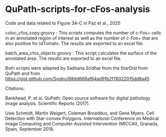 # QuPath-scripts-for-cFos-analysis

Code and data related to Figure 3A-C in Paz et al., 2025

coloc_cfos_copy.groovy : This scripts computes the number of c-Fos+ cells in an annotated region of interest as well as the number of c-Fos+ that are also positive for tdTomato. 
The results are exported to an excel file. 

batch_area_cfos_objects.groovy : This script calculates the surface of the annotated area.
The results are exported to an excel file. 

Both scripts were adapted by Sadhana Sridhar from the StarDist from QuPath and from https://gist.github.com/Svidro/68dd668af64ad91b2f76022015dd8a45 

Citations:

Bankhead, P. et al. QuPath: Open source software for digital pathology image analysis. Scientific Reports (2017).

Uwe Schmidt, Martin Weigert, Coleman Broaddus, and Gene Myers. Cell Detection with Star-convex Polygons. International Conference on Medical Image Computing and Computer-Assisted Intervention (MICCAI), Granada, Spain, September 2018.
